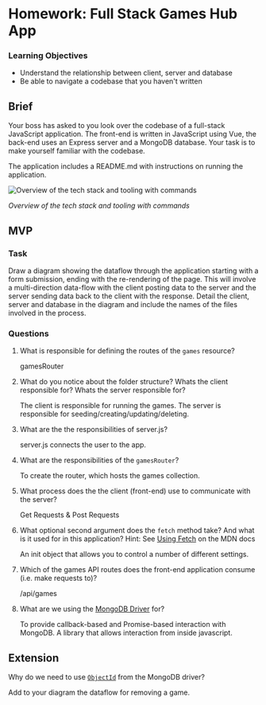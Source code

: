 # Homework: Full Stack Games Hub App

### Learning Objectives

- Understand the relationship between client, server and database
- Be able to navigate a codebase that you haven't written

## Brief

Your boss has asked to you look over the codebase of a full-stack JavaScript application. The front-end is written in JavaScript using Vue, the back-end uses an Express server and a MongoDB database. Your task is to make yourself familiar with the codebase.

The application includes a README.md with instructions on running the application.

![Overview of the tech stack and tooling with commands](images/tech_stack_with_commands.png)

*Overview of the tech stack and tooling with commands*

## MVP

### Task

Draw a diagram showing the dataflow through the application starting with a form submission, ending with the re-rendering of the page. This will involve a multi-direction data-flow with the client posting data to the server and the server sending data back to the client with the response. Detail the client, server and database in the diagram and include the names of the files involved in the process.

### Questions

1. What is responsible for defining the routes of the `games` resource?

    gamesRouter

2. What do you notice about the folder structure?  Whats the client responsible for? Whats the server responsible for?

    The client is responsible for running the games.
    The server is responsible for seeding/creating/updating/deleting.

3. What are the the responsibilities of server.js?

    server.js connects the user to the app.

4. What are the responsibilities of the `gamesRouter`?

    To create the router, which hosts the games collection.

5. What process does the the client (front-end) use to communicate with the server?

    Get Requests & Post Requests

6. What optional second argument does the `fetch` method take? And what is it used for in this application? Hint: See [Using Fetch](https://developer.mozilla.org/en-US/docs/Web/API/Fetch_API/Using_Fetch) on the MDN docs

    An init object that allows you to control a number of different settings.

7. Which of the games API routes does the front-end application consume (i.e. make requests to)?

    /api/games

8. What are we using the [MongoDB Driver](http://mongodb.github.io/node-mongodb-native/) for?

    To provide callback-based and Promise-based interaction with MongoDB. A library that allows interaction from inside javascript.

## Extension

Why do we need to use [`ObjectId`](https://mongodb.github.io/node-mongodb-native/api-bson-generated/objectid.html) from the MongoDB driver?

Add to your diagram the dataflow for removing a game.
